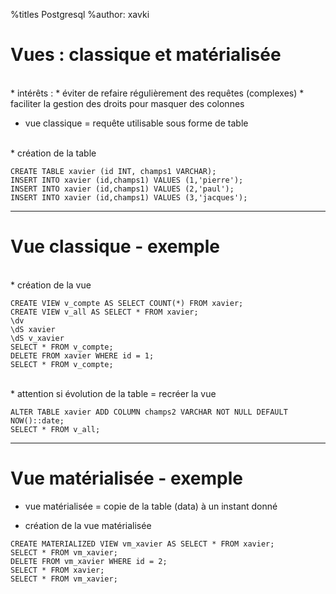 %titles Postgresql
%author: xavki


# Vues : classique et matérialisée

<br>
* intérêts :
		* éviter de refaire régulièrement des requêtes (complexes)
		* faciliter la gestion des droits pour masquer des colonnes

* vue classique = requête utilisable sous forme de table

<br>
* création de la table

```
CREATE TABLE xavier (id INT, champs1 VARCHAR);
INSERT INTO xavier (id,champs1) VALUES (1,'pierre');
INSERT INTO xavier (id,champs1) VALUES (2,'paul');
INSERT INTO xavier (id,champs1) VALUES (3,'jacques');
```

--------------------------------------------------------

# Vue classique - exemple


<br>
* création de la vue

```
CREATE VIEW v_compte AS SELECT COUNT(*) FROM xavier;
CREATE VIEW v_all AS SELECT * FROM xavier;
\dv
\dS xavier
\dS v_xavier
SELECT * FROM v_compte;
DELETE FROM xavier WHERE id = 1;
SELECT * FROM v_compte;
```

<br>
* attention si évolution de la table = recréer la vue

```
ALTER TABLE xavier ADD COLUMN champs2 VARCHAR NOT NULL DEFAULT NOW()::date;
SELECT * FROM v_all;
```

-------------------------------------------------------

# Vue matérialisée - exemple


* vue matérialisée = copie de la table (data) à un instant donné

* création de la vue matérialisée

```
CREATE MATERIALIZED VIEW vm_xavier AS SELECT * FROM xavier;
SELECT * FROM vm_xavier;
DELETE FROM vm_xavier WHERE id = 2;
SELECT * FROM xavier;
SELECT * FROM vm_xavier;
```


